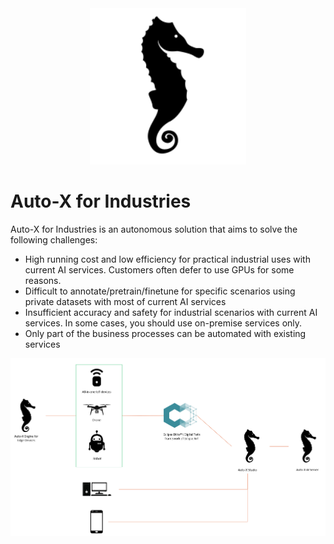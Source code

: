 <div align="center">
  <img src="imgs/logo.png" height="250">
</div>

# Auto-X for Industries

Auto-X for Industries is an autonomous solution that aims to solve the following challenges:

- High running cost and low efficiency for practical industrial uses with current AI services. Customers often defer to use GPUs for some reasons.
- Difficult to annotate/pretrain/finetune for specific scenarios using private datasets with most of current AI services
- Insufficient accuracy and safety for industrial scenarios with current AI services. In some cases, you should use on-premise services only.
- Only part of the business processes can be automated with existing services

<div  align="center">
  <img src="imgs/framework.png" width="800"/>
</div>